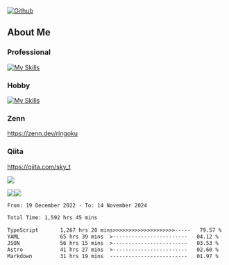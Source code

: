 [![Github](https://img.shields.io/github/followers/skyt-a?label=Follow&style=social)](https://github.com/skyt-a)

## About Me
### Professional
[![My Skills](https://skillicons.dev/icons?i=react,ts,js,nodejs,java,graphql,firebase,githubactions&theme=light)](https://skillicons.dev)
### Hobby
[![My Skills](https://skillicons.dev/icons?i=unity,rust,py&theme=light)](https://skillicons.dev)

### Zenn
https://zenn.dev/ringoku
### Qiita
https://qiita.com/sky_t


![](https://github-profile-summary-cards.vercel.app/api/cards/profile-details?username=skyt-a&theme=default)

![](https://github-profile-summary-cards.vercel.app/api/cards/repos-per-language?username=skyt-a&theme=default)![](https://github-profile-summary-cards.vercel.app/api/cards/stats?username=RinGoku&theme=default)

<!--START_SECTION:waka-->

```txt
From: 19 December 2022 - To: 14 November 2024

Total Time: 1,592 hrs 45 mins

TypeScript       1,267 hrs 20 mins>>>>>>>>>>>>>>>>>>>>-----   79.57 %
YAML             65 hrs 39 mins  >------------------------   04.12 %
JSON             56 hrs 15 mins  >------------------------   03.53 %
Astro            41 hrs 27 mins  >------------------------   02.60 %
Markdown         31 hrs 19 mins  -------------------------   01.97 %
```

<!--END_SECTION:waka-->
